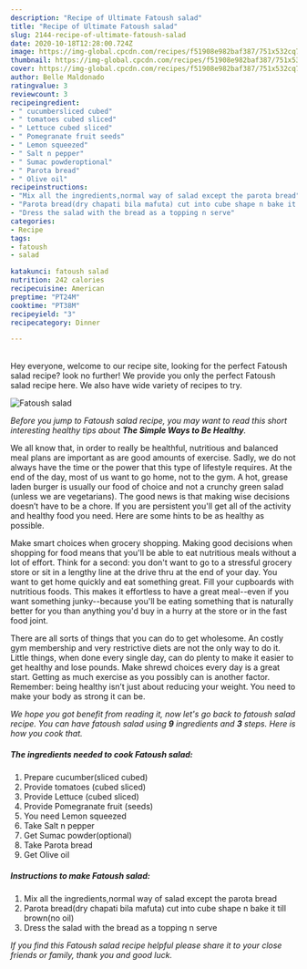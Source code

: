 ```yaml
---
description: "Recipe of Ultimate Fatoush salad"
title: "Recipe of Ultimate Fatoush salad"
slug: 2144-recipe-of-ultimate-fatoush-salad
date: 2020-10-18T12:28:00.724Z
image: https://img-global.cpcdn.com/recipes/f51908e982baf387/751x532cq70/fatoush-salad-recipe-main-photo.jpg
thumbnail: https://img-global.cpcdn.com/recipes/f51908e982baf387/751x532cq70/fatoush-salad-recipe-main-photo.jpg
cover: https://img-global.cpcdn.com/recipes/f51908e982baf387/751x532cq70/fatoush-salad-recipe-main-photo.jpg
author: Belle Maldonado
ratingvalue: 3
reviewcount: 3
recipeingredient:
- " cucumbersliced cubed"
- " tomatoes cubed sliced"
- " Lettuce cubed sliced"
- " Pomegranate fruit seeds"
- " Lemon squeezed"
- " Salt n pepper"
- " Sumac powderoptional"
- " Parota bread"
- " Olive oil"
recipeinstructions:
- "Mix all the ingredients,normal way of salad except the parota bread"
- "Parota bread(dry chapati bila mafuta) cut into cube shape n bake it till brown(no oil)"
- "Dress the salad with the bread as a topping n serve"
categories:
- Recipe
tags:
- fatoush
- salad

katakunci: fatoush salad 
nutrition: 242 calories
recipecuisine: American
preptime: "PT24M"
cooktime: "PT38M"
recipeyield: "3"
recipecategory: Dinner

---
```

<br>
Hey everyone, welcome to our recipe site, looking for the perfect Fatoush salad recipe? look no further! We provide you only the perfect Fatoush salad recipe here. We also have wide variety of recipes to try.
<br>


![Fatoush salad](https://img-global.cpcdn.com/recipes/f51908e982baf387/751x532cq70/fatoush-salad-recipe-main-photo.jpg)

<i>Before you jump to Fatoush salad recipe, you may want to read this short interesting healthy tips about <strong>The Simple Ways to Be Healthy</strong>.</i>

We all know that, in order to really be healthful, nutritious and balanced meal plans are important as are good amounts of exercise. Sadly, we do not always have the time or the power that this type of lifestyle requires. At the end of the day, most of us want to go home, not to the gym. A hot, grease laden burger is usually our food of choice and not a crunchy green salad (unless we are vegetarians). The good news is that making wise decisions doesn’t have to be a chore. If you are persistent you'll get all of the activity and healthy food you need. Here are some hints to be as healthy as possible.

Make smart choices when grocery shopping. Making good decisions when shopping for food means that you'll be able to eat nutritious meals without a lot of effort. Think for a second: you don't want to go to a stressful grocery store or sit in a lengthy line at the drive thru at the end of your day. You want to get home quickly and eat something great. Fill your cupboards with nutritious foods. This makes it effortless to have a great meal--even if you want something junky--because you'll be eating something that is naturally better for you than anything you'd buy in a hurry at the store or in the fast food joint.

There are all sorts of things that you can do to get wholesome. An costly gym membership and very restrictive diets are not the only way to do it. Little things, when done every single day, can do plenty to make it easier to get healthy and lose pounds. Make shrewd choices every day is a great start. Getting as much exercise as you possibly can is another factor. Remember: being healthy isn’t just about reducing your weight. You need to make your body as strong it can be. 


<i>We hope you got benefit from reading it, now let's go back to fatoush salad recipe. You can have fatoush salad using <strong>9</strong> ingredients and <strong>3</strong> steps. Here is how you cook that.
</i>

##### The ingredients needed to cook Fatoush salad:

1. Prepare  cucumber(sliced cubed)
1. Provide  tomatoes (cubed sliced)
1. Provide  Lettuce (cubed sliced)
1. Provide  Pomegranate fruit (seeds)
1. You need  Lemon squeezed
1. Take  Salt n pepper
1. Get  Sumac powder(optional)
1. Take  Parota bread
1. Get  Olive oil


##### Instructions to make Fatoush salad:

1. Mix all the ingredients,normal way of salad except the parota bread
1. Parota bread(dry chapati bila mafuta) cut into cube shape n bake it till brown(no oil)
1. Dress the salad with the bread as a topping n serve


<i>If you find this Fatoush salad recipe helpful please share it to your close friends or family, thank you and good luck.</i>

